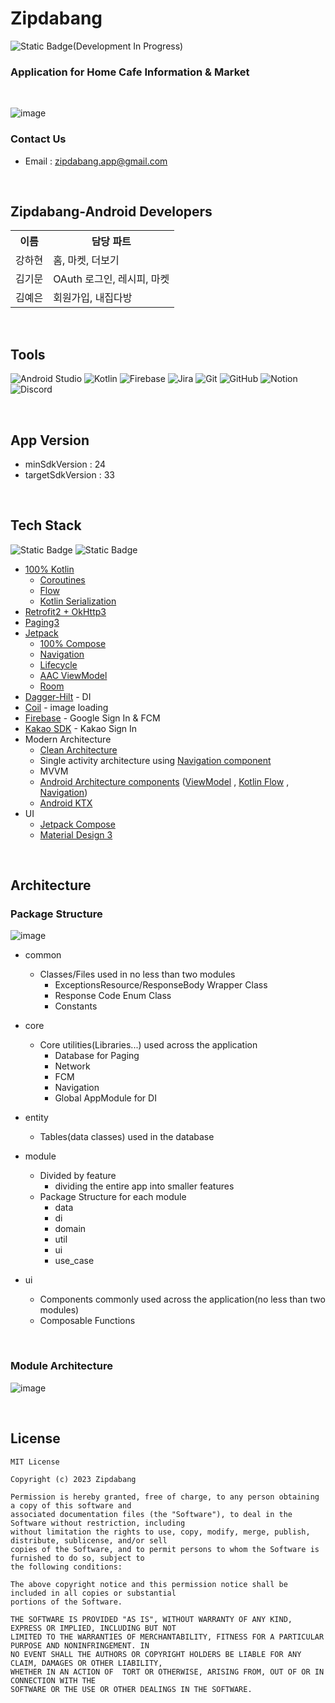 # Zipdabang

![Static Badge](https://img.shields.io/badge/version-2.0.0-blue)(Development In Progress)

### Application for Home Cafe Information & Market

<br>

![image](https://github.com/zipdabang/android/assets/101035437/a6de08ad-4599-45e9-a8a3-bc3643d02ba0)

### Contact Us

* Email : zipdabang.app@gmail.com

<br>

## Zipdabang-Android Developers

<table>
    <tr><th>이름</th><th>담당 파트</th></tr>
    <tr><td>강하현</td><td>홈, 마켓, 더보기</td></tr>
    <tr><td>김기문</td><td>OAuth 로그인, 레시피, 마켓</td></tr>
    <tr><td>김예은</td><td>회원가입, 내집다방</td></tr>
</table>

<br>

## Tools

![Android Studio](https://img.shields.io/badge/Android%20Studio-3DDC84.svg?style=for-the-badge&logo=android-studio&logoColor=white)
![Kotlin](https://img.shields.io/badge/kotlin-%237F52FF.svg?style=for-the-badge&logo=kotlin&logoColor=white)
![Firebase](https://img.shields.io/badge/Firebase-039BE5?style=for-the-badge&logo=Firebase&logoColor=white)
![Jira](https://img.shields.io/badge/jira-%230A0FFF.svg?style=for-the-badge&logo=jira&logoColor=white)
![Git](https://img.shields.io/badge/git-%23F05033.svg?style=for-the-badge&logo=git&logoColor=white)
![GitHub](https://img.shields.io/badge/github-%23121011.svg?style=for-the-badge&logo=github&logoColor=white)
![Notion](https://img.shields.io/badge/Notion-%23000000.svg?style=for-the-badge&logo=notion&logoColor=white)
![Discord](https://img.shields.io/badge/Discord-%235865F2.svg?style=for-the-badge&logo=discord&logoColor=white)

<br>

## App Version
* minSdkVersion : 24
* targetSdkVersion : 33

<br>

## Tech Stack

![Static Badge](https://img.shields.io/badge/100%25-Kotlin-blue)
![Static Badge](https://img.shields.io/badge/100%25-Compose-green)

* [100% Kotlin](https://kotlinlang.org/)
    + [Coroutines](https://kotlinlang.org/docs/reference/coroutines-overview.html)
    + [Flow](https://kotlinlang.org/docs/flow.html)
    + [Kotlin Serialization](https://kotlinlang.org/docs/serialization.html)
* [Retrofit2 + OkHttp3](https://square.github.io/retrofit/)
* [Paging3](https://developer.android.com/topic/libraries/architecture/paging/v3-overview)
* [Jetpack](https://developer.android.com/jetpack)
    * [100% Compose](https://developer.android.com/jetpack/compose) 
    * [Navigation](https://developer.android.com/topic/libraries/architecture/navigation/)
    * [Lifecycle](https://developer.android.com/topic/libraries/architecture/lifecycle)
    * [AAC ViewModel](https://developer.android.com/topic/libraries/architecture/viewmodel)
    * [Room](https://developer.android.com/jetpack/androidx/releases/room)
* [Dagger-Hilt](https://dagger.dev/hilt/) - DI
* [Coil](https://github.com/coil-kt/coil) - image loading
* [Firebase](https://firebase.google.com/docs) - Google Sign In & FCM
* [Kakao SDK](https://developers.kakao.com/docs/latest/ko/kakaologin/android) - Kakao Sign In
* Modern Architecture
    * [Clean Architecture](https://blog.cleancoder.com/uncle-bob/2012/08/13/the-clean-architecture.html)
    * Single activity architecture
      using [Navigation component](https://developer.android.com/guide/navigation/navigation-getting-started)
    * MVVM
    * [Android Architecture components](https://developer.android.com/topic/libraries/architecture)
      ([ViewModel](https://developer.android.com/topic/libraries/architecture/viewmodel)
      , [Kotlin Flow](https://kotlinlang.org/docs/flow.html)
      , [Navigation](https://developer.android.com/jetpack/androidx/releases/navigation))
    * [Android KTX](https://developer.android.com/kotlin/ktx)
* UI
    * [Jetpack Compose](https://developer.android.com/jetpack/compose)
    * [Material Design 3](https://m3.material.io/)

<br>

## Architecture

### Package Structure

![image](https://github.com/kmkim2689/paging3-unsplash/assets/101035437/beb89b13-8d1c-4419-874f-199772d00c53)

* common
  * Classes/Files used in no less than two modules
    * ExceptionsResource/ResponseBody Wrapper Class
    * Response Code Enum Class
    * Constants
    
* core
  * Core utilities(Libraries...) used across the application
    * Database for Paging
    * Network
    * FCM
    * Navigation
    * Global AppModule for DI

* entity
  * Tables(data classes) used in the database

* module
  * Divided by feature
    * dividing the entire app into smaller features
  * Package Structure for each module
    * data
    * di
    * domain
    * util
    * ui
    * use_case

* ui
  * Components commonly used across the application(no less than two modules)
  * Composable Functions

<br>

### Module Architecture

![image](https://github.com/kmkim2689/paging3-unsplash/assets/101035437/f83d14ee-314a-42e8-a5e2-d78c72c140dd)

<br>

## License
```
MIT License

Copyright (c) 2023 Zipdabang

Permission is hereby granted, free of charge, to any person obtaining a copy of this software and
associated documentation files (the "Software"), to deal in the Software without restriction, including
without limitation the rights to use, copy, modify, merge, publish, distribute, sublicense, and/or sell
copies of the Software, and to permit persons to whom the Software is furnished to do so, subject to
the following conditions:

The above copyright notice and this permission notice shall be included in all copies or substantial
portions of the Software.

THE SOFTWARE IS PROVIDED "AS IS", WITHOUT WARRANTY OF ANY KIND, EXPRESS OR IMPLIED, INCLUDING BUT NOT
LIMITED TO THE WARRANTIES OF MERCHANTABILITY, FITNESS FOR A PARTICULAR PURPOSE AND NONINFRINGEMENT. IN
NO EVENT SHALL THE AUTHORS OR COPYRIGHT HOLDERS BE LIABLE FOR ANY CLAIM, DAMAGES OR OTHER LIABILITY,
WHETHER IN AN ACTION OF  TORT OR OTHERWISE, ARISING FROM, OUT OF OR IN CONNECTION WITH THE
SOFTWARE OR THE USE OR OTHER DEALINGS IN THE SOFTWARE.
```
